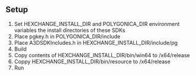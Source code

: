 ## Setup
1. Set HEXCHANGE_INSTALL_DIR and POLYGONICA_DIR environment variables the install directories of these SDKs
1. Place pgkey.h in POLYGONICA_DIR/include
1. Place A3DSDKIncludes.h in HEXCHANGE_INSTALL_DIR/include/pg
1. Build
1. Copy contents of HEXCHANGE_INSTALL_DIR/bin/win64 to /x64/release
1. Coppy HEXCHANGE_INSTALL_DIR/bin/resource to /x64/release
1. Run